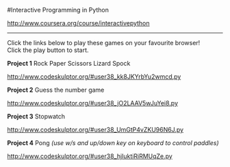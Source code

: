 #Interactive Programming in Python

http://www.coursera.org/course/interactivepython

---

Click the links below to play these games on your favourite browser!  
Click the play button to start.  
  

**Project 1**
Rock Paper Scissors Lizard Spock

http://www.codeskulptor.org/#user38_kk8JKYrbYu2wmcd.py
  
  
**Project 2**
Guess the number game

http://www.codeskulptor.org/#user38_jO2LAAV5wJuYei8.py
  
  
**Project 3**
Stopwatch

http://www.codeskulptor.org/#user38_UmGtP4vZKU96N6J.py
  
  
**Project 4**
Pong
*(use w/s and up/down key on keyboard to control paddles)*

http://www.codeskulptor.org/#user38_hjIuktiRiRMUqZe.py
  
  

